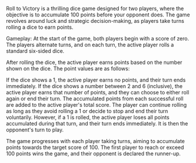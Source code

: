 Roll to Victory is a thrilling dice game designed for two players, where the objective is to accumulate 100 points before your opponent does. The game revolves around luck and strategic decision-making, as players take turns rolling a dice to earn points.

Gameplay:
At the start of the game, both players begin with a score of zero. The players alternate turns, and on each turn, the active player rolls a standard six-sided dice.

After rolling the dice, the active player earns points based on the number shown on the dice. The point values are as follows:

If the dice shows a 1, the active player earns no points, and their turn ends immediately.
If the dice shows a number between 2 and 6 (inclusive), the active player earns that number of points, and they can choose to either roll again or end their turn.
The accumulated points from each successful roll are added to the active player's total score. The player can continue rolling as long as they avoid rolling a 1 or decide to stop and end their turn voluntarily. However, if a 1 is rolled, the active player loses all points accumulated during that turn, and their turn ends immediately. It is then the opponent's turn to play.

The game progresses with each player taking turns, aiming to accumulate points towards the target score of 100. The first player to reach or exceed 100 points wins the game, and their opponent is declared the runner-up.
